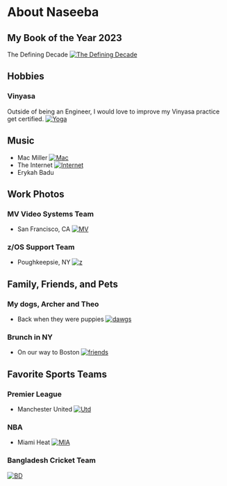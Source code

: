# About Naseeba

## My Book of the Year 2023

The Defining Decade
[![The Defining Decade](/assets/img/definingDecade.webp)](https://megjay.com/the-defining-decade/)

## Hobbies

### Vinyasa
Outside of being an Engineer, I would love to improve my Vinyasa practice get certified.
[![Yoga](/assets/img/yoga.jpg)](https://oneflowyoga.com/blog/what-is-vinyasa-yoga)

## Music

- Mac Miller
[![Mac](/assets/img/macmiller.png)](https://open.spotify.com/user/95qz5y17ui6kzz01xw3nigz16)
- The Internet
[![Internet](/assets/img/internet.jpg)](https://open.spotify.com/user/95qz5y17ui6kzz01xw3nigz16)
- Erykah Badu

## Work Photos

### MV Video Systems Team
- San Francisco, CA
[![MV](/assets/img/VideoSystemsTeam.jpeg)](https://meraki.cisco.com/products/smart-cameras/)

### z/OS Support Team
- Poughkeepsie, NY
[![z](/assets/img/IBM.JPG)](https://www.linkedin.com/in/naseeba-faiza-bbb0871b0/)

## Family, Friends, and Pets

### My dogs, Archer and Theo
- Back when they were puppies
[![dawgs](/assets/img/TheoArcher.JPG)](https://cats.com)

### Brunch in NY
- On our way to Boston
[![friends](/assets/img/brunch.JPG)](https://cats.com)

## Favorite Sports Teams

### Premier League
- Manchester United
[![Utd](/assets/img/utd.png)](https://www.manutd.com)

### NBA
- Miami Heat
[![MIA](/assets/img/MIA.png)](https://www.nba.com/heat)

### Bangladesh Cricket Team
[![BD](/assets/img/cricket.jpg)](https://www.facebook.com/bcbtigercricket/)